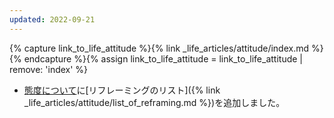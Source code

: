 ```yaml
---
updated: 2022-09-21
---
```

{% capture link_to_life_attitude %}{% link _life_articles/attitude/index.md %}{% endcapture %}{% assign link_to_life_attitude = link_to_life_attitude | remove: 'index' %}

- [態度について]({{link_to_life_attitude}})に[リフレーミングのリスト]({% link _life_articles/attitude/list_of_reframing.md %})を追加しました。
